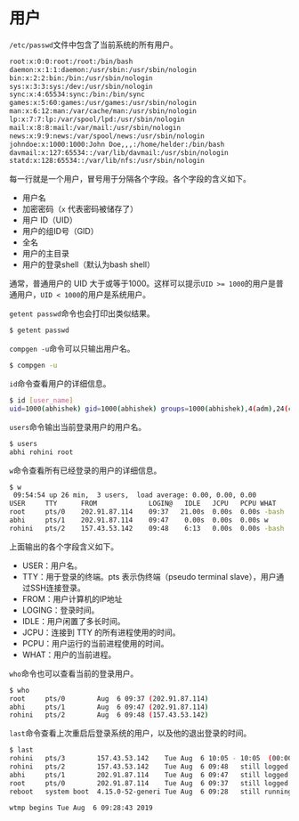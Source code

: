 # 用户

`/etc/passwd`文件中包含了当前系统的所有用户。

```bash
root:x:0:0:root:/root:/bin/bash
daemon:x:1:1:daemon:/usr/sbin:/usr/sbin/nologin
bin:x:2:2:bin:/bin:/usr/sbin/nologin
sys:x:3:3:sys:/dev:/usr/sbin/nologin
sync:x:4:65534:sync:/bin:/bin/sync
games:x:5:60:games:/usr/games:/usr/sbin/nologin
man:x:6:12:man:/var/cache/man:/usr/sbin/nologin
lp:x:7:7:lp:/var/spool/lpd:/usr/sbin/nologin
mail:x:8:8:mail:/var/mail:/usr/sbin/nologin
news:x:9:9:news:/var/spool/news:/usr/sbin/nologin
johndoe:x:1000:1000:John Doe,,,:/home/helder:/bin/bash
davmail:x:127:65534::/var/lib/davmail:/usr/sbin/nologin
statd:x:128:65534::/var/lib/nfs:/usr/sbin/nologin
```

每一行就是一个用户，冒号用于分隔各个字段。各个字段的含义如下。

- 用户名
- 加密密码（`x` 代表密码被储存了）
- 用户 ID（UID）
- 用户的组ID号（GID）
- 全名
- 用户的主目录
- 用户的登录shell（默认为bash shell）

通常，普通用户的 UID 大于或等于1000。这样可以提示`UID >= 1000`的用户是普通用户，`UID < 1000`的用户是系统用户。

`getent passwd`命令也会打印出类似结果。

```bash
$ getent passwd
```

`compgen -u`命令可以只输出用户名。

```bash
$ compgen -u
```

`id`命令查看用户的详细信息。

```bash
$ id [user_name]
uid=1000(abhishek) gid=1000(abhishek) groups=1000(abhishek),4(adm),24(cdrom),27(sudo),30(dip),46(plugdev),116(lpadmin),126(sambashare),127(kvm)
```

`users`命令输出当前登录用户的用户名。

```bash
$ users
abhi rohini root
```

`w`命令查看所有已经登录的用户的详细信息。

```bash
$ w
 09:54:54 up 26 min,  3 users,  load average: 0.00, 0.00, 0.00
USER     TTY      FROM             LOGIN@   IDLE   JCPU   PCPU WHAT
root     pts/0    202.91.87.114    09:37   21.00s  0.00s  0.00s -bash
abhi     pts/1    202.91.87.114    09:47    0.00s  0.00s  0.00s w
rohini   pts/2    157.43.53.142    09:48    6:13   0.00s  0.00s -bash
```

上面输出的各个字段含义如下。

- USER：用户名。
- TTY：用于登录的终端。pts 表示伪终端（pseudo terminal slave），用户通过SSH连接登录。
- FROM：用户计算机的IP地址
- LOGING：登录时间。
- IDLE：用户闲置了多长时间。
- JCPU：连接到 TTY 的所有进程使用的时间。
- PCPU：用户运行的当前进程使用的时间。
- WHAT：用户的当前进程。

`who`命令也可以查看当前的登录用户。

```bash
$ who
root     pts/0        Aug  6 09:37 (202.91.87.114)
abhi     pts/1        Aug  6 09:47 (202.91.87.114)
rohini   pts/2        Aug  6 09:48 (157.43.53.142)
```

`last`命令查看上次重启后登录系统的用户，以及他的退出登录的时间。

```bash
$ last
rohini   pts/3        157.43.53.142    Tue Aug  6 10:05 - 10:05  (00:00)
rohini   pts/2        157.43.53.142    Tue Aug  6 09:48   still logged in
abhi     pts/1        202.91.87.114    Tue Aug  6 09:47   still logged in
root     pts/0        202.91.87.114    Tue Aug  6 09:37   still logged in
reboot   system boot  4.15.0-52-generi Tue Aug  6 09:28   still running

wtmp begins Tue Aug  6 09:28:43 2019
```
